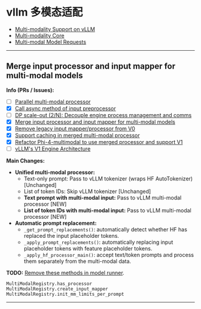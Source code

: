 # vllm 多模态适配

- [Multi-modality Support on vLLM](https://github.com/vllm-project/vllm/issues/4194)
- [Multi-modality Core](https://github.com/orgs/vllm-project/projects/8/views/4)
- [Multi-modal Model Requests](https://github.com/orgs/vllm-project/projects/10/views/1)

---

## Merge input processor and input mapper for multi-modal models

**Info (PRs / Issues):**

- [ ] [Parallel multi-modal processor](https://github.com/vllm-project/vllm/pull/17831)
- [x] [Call async method of input preprocessor](https://github.com/vllm-project/vllm/pull/18134)
- [ ] [DP scale-out (2/N): Decouple engine process management and comms](https://github.com/vllm-project/vllm/pull/15977)
- [x] [Merge input processor and input mapper for multi-modal models](https://github.com/vllm-project/vllm/issues/10114)
- [x] [Remove legacy input mapper/processor from V0](https://github.com/vllm-project/vllm/pull/15686)
- [x] [Support caching in merged multi-modal processor](https://github.com/vllm-project/vllm/pull/11396)
- [x] [Refactor Phi-4-multimodal to use merged processor and support V1](https://github.com/vllm-project/vllm/pull/15477)
- [ ] [vLLM's V1 Engine Architecture](https://github.com/vllm-project/vllm/issues/8779)

**Main Changes:**

- **Unified multi-modal processor:**
  - Text-only prompt: Pass to vLLM tokenizer (wraps HF AutoTokenizer) [Unchanged]
  - List of token IDs: Skip vLLM tokenizer [Unchanged]
  - **Text prompt with multi-modal input:** Pass to vLLM multi-modal processor [NEW]
  - **List of token IDs with multi-modal input:** Pass to vLLM multi-modal processor [NEW]
- **Automatic prompt replacement:**
  - `_get_prompt_replacements()`: automatically detect whether HF has replaced the input placeholder tokens.
  - `_apply_prompt_replacements()`: automatically replacing input placeholder tokens with feature placeholder tokens.
  - `_apply_hf_processor_main()`: accept text/token prompts and process them separately from the multi-modal data.

**TODO:** [Remove these methods in model runner](https://github.com/vllm-project/vllm-ascend/issues/673).

```
MultiModalRegistry.has_processor
MultiModalRegistry.create_input_mapper
MultiModalRegistry.init_mm_limits_per_prompt
```

---
